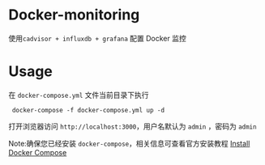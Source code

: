 # Docker-monitoring


使用`cadvisor + influxdb + grafana` 配置 Docker 监控


# Usage 


在 `docker-compose.yml` 文件当前目录下执行

```
 docker-compose -f docker-compose.yml up -d
```

打开浏览器访问 `http://localhost:3000`，用户名默认为 `admin` ，密码为 `admin`


Note:确保您已经安装 `docker-compose`，相关信息可查看官方安装教程 [Install Docker Compose](https://docs.docker.com/compose/install/)


